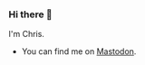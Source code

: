 ### Hi there 👋

I'm Chris.

- You can find me on <a rel="me" href="https://ruby.social/@cdmwebs">Mastodon</a>.
